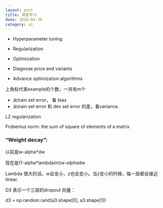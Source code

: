 ```yaml
---
layout: post
title: 深度学习
date: 2018-04-30
category: ai
---
```


- Hyperparameter tuning
- Regularization
- Optimization

- Diagnose price and variants 
- Advance optimization algorithms

上角标代表example的个数，一共有m个

* 从train set error， 看 bias
* 从train set error 和 dev set error 的差，看variance.

L2 regularization

Frobenius norm: the sum of square of elements of a matrix

### “Weight decay”:
以前是w-alpha*dw

现在是(1-alpha*lambda/m)*w-alpha*dw
 
Lambda 很大的话，w会变小，z也会变小。当z变小的时候，每一层都会接近linear.

D3 表示一个三层的dropout 向量：

d3 = np.random.rand(a3.shape[0], a3.shape[1])




